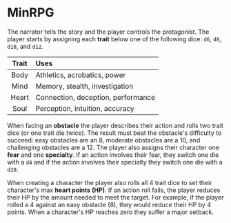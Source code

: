 # MinRPG
The narrator tells the story and the player controls the protagonist. The player starts by assigning each **trait** below one of the following dice: `d6`, `d8`, `d10`, and `d12`.

| Trait | Uses |
|:---:|:--- |
| Body  | Athletics, acrobatics, power |
| Mind  | Memory, stealth, investigation |
| Heart | Connection, deception, performance |
| Soul  | Perception, intuition, accuracy |

When facing an **obstacle** the player describes their action and rolls two trait dice (or one trait die twice). The result must beat the obstacle's difficulty to succeed: easy obstacles are an 8, moderate obstacles are a 10, and challenging obstacles are a 12. The player also assigns their character one **fear** and one **specialty**. If an action involves their fear, they switch one die with a `d4` and if the action involves their specialty they switch one die with a `d20`.

When creating a character the player also rolls all 4 trait dice to set their character's max **heart points (HP)**. If an action roll fails, the player reduces their HP by the amount needed to meet the target. For example, if the player rolled a 4 against an easy obstacle (8), they would reduce their HP by 4 points. When a character's HP reaches zero they suffer a major setback.
